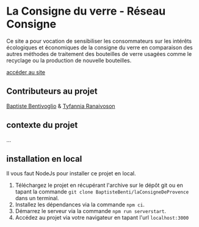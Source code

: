 # La Consigne du verre - Réseau Consigne

Ce site a pour vocation de sensibiliser les consommateurs sur les intérêts écologiques et économiques de la consigne du verre en comparaison des autres méthodes de traitement des bouteilles de verre usagées comme le recyclage ou la production de nouvelle bouteilles.

[accéder au site](https://benti.fr/laconsigneduverre)

## Contributeurs au projet

[Baptiste Bentivoglio](https://github.com/BaptisteBenti) & [Tyfannia Ranaivoson](https://github.com/tyfannianathaniel)

## contexte du projet

...

## installation en local

Il vous faut NodeJs pour installer ce projet en local.

1. Téléchargez le projet en récupérant l'archive sur le dépôt git ou en tapant la commande `git clone BaptisteBenti/laConsigneDeProvence` dans un terminal.
2. Installez les dépendances via la commande `npm ci`.
3. Démarrez le serveur via la commande `npm run serverstart`.
4. Accédez au projet via votre navigateur en tapant l'url `localhost:3000`
